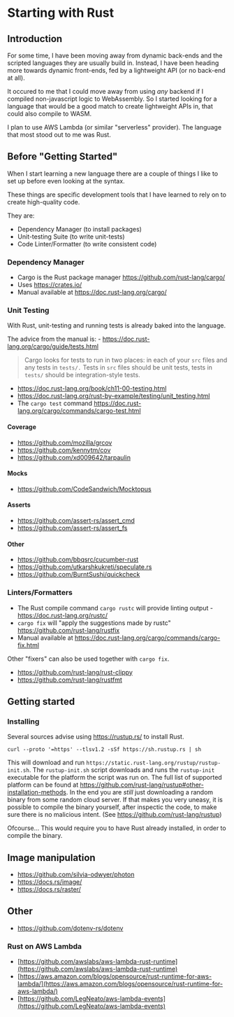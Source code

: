 # Starting with Rust

## Introduction

For some time, I have been moving away from dynamic back-ends and the scripted languages they are usually build in. Instead, I have been heading more towards dynamic front-ends, fed by a lightweight API (or no back-end at all).

It occured to me that I could move away from using _any_ backend if I compiled non-javascript logic to WebAssembly. So I started looking for a language that would be a good match to create lightweight APIs in, that could also compile to WASM.

I plan to use AWS Lambda (or similar "serverless" provider). The language that most stood out to me was Rust.

## Before "Getting Started"

When I start learning a new language there are a couple of things I like to set up before even looking at the syntax.

These things are specific development tools that I have learned to rely on to create high-quality code.

They are:

- Dependency Manager (to install packages)
- Unit-testing Suite (to write unit-tests)
- Code Linter/Formatter (to write consistent code)

### Dependency Manager

- Cargo is the Rust package manager https://github.com/rust-lang/cargo/
- Uses https://crates.io/
- Manual available at https://doc.rust-lang.org/cargo/

### Unit Testing

With Rust, unit-testing and running tests is already baked into the language.

The advice from the manual is: - https://doc.rust-lang.org/cargo/guide/tests.html

> Cargo looks for tests to run in two places: in each of your `src` files and any tests in `tests/.`
> Tests in `src` files should be unit tests, tests in `tests/` should be integration-style tests.

- https://doc.rust-lang.org/book/ch11-00-testing.html
- https://doc.rust-lang.org/rust-by-example/testing/unit_testing.html
- The `cargo test` command https://doc.rust-lang.org/cargo/commands/cargo-test.html


#### Coverage

- https://github.com/mozilla/grcov
- https://github.com/kennytm/cov
- https://github.com/xd009642/tarpaulin

#### Mocks
- https://github.com/CodeSandwich/Mocktopus

#### Asserts

- https://github.com/assert-rs/assert_cmd
- https://github.com/assert-rs/assert_fs

#### Other

- https://github.com/bbqsrc/cucumber-rust
- https://github.com/utkarshkukreti/speculate.rs
- https://github.com/BurntSushi/quickcheck

### Linters/Formatters

- The Rust compile command `cargo rustc` will provide linting output - https://doc.rust-lang.org/rustc/
- `cargo fix` will "apply the suggestions made by rustc" https://github.com/rust-lang/rustfix
- Manual available at https://doc.rust-lang.org/cargo/commands/cargo-fix.html

Other "fixers" can also be used together with `cargo fix`.

- https://github.com/rust-lang/rust-clippy
- https://github.com/rust-lang/rustfmt

## Getting started

### Installing

Several sources advise using https://rustup.rs/ to install Rust.

```
curl --proto '=https' --tlsv1.2 -sSf https://sh.rustup.rs | sh
```

This will download and run `https://static.rust-lang.org/rustup/rustup-init.sh`.
The `rustup-init.sh` script downloads and runs the `rustup-init` executable for the  platform the script was run on.
The full list of supported platform can be found at https://github.com/rust-lang/rustup#other-installation-methods.
In the end you are _still_ just downloading a random binary from some random cloud server.
If that makes you very uneasy, it is possible to compile the binary yourself, after inspectic the code, to make sure there is no malicious intent. (See https://github.com/rust-lang/rustup)

Ofcourse... This would require you to have Rust already installed, in order to compile the binary.

## Image manipulation

- https://github.com/silvia-odwyer/photon
- https://docs.rs/image/
- https://docs.rs/raster/

## Other

- https://github.com/dotenv-rs/dotenv

### Rust on AWS Lambda
- [https://github.com/awslabs/aws-lambda-rust-runtime](https://github.com/awslabs/aws-lambda-rust-runtime)
- [https://aws.amazon.com/blogs/opensource/rust-runtime-for-aws-lambda/](https://aws.amazon.com/blogs/opensource/rust-runtime-for-aws-lambda/)
- [https://github.com/LegNeato/aws-lambda-events](https://github.com/LegNeato/aws-lambda-events)
